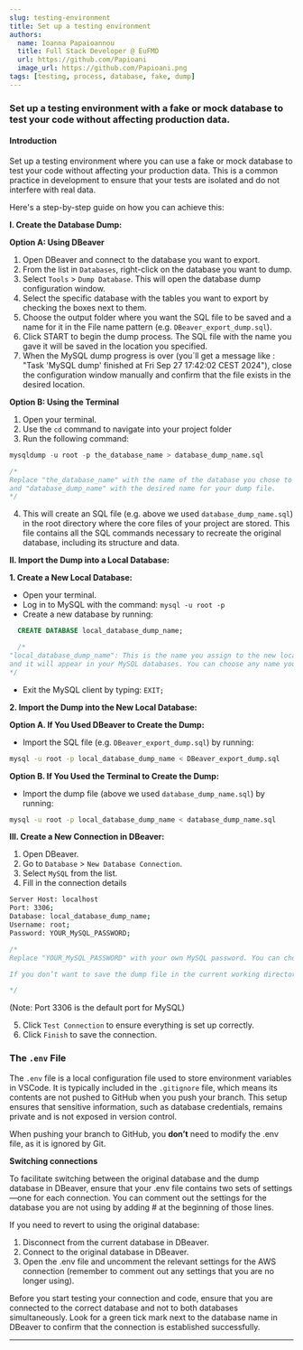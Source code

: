 ```yaml
---
slug: testing-environment
title: Set up a testing environment
authors:
  name: Ioanna Papaioannou
  title: Full Stack Developer @ EuFMD
  url: https://github.com/Papioani
  image_url: https://github.com/Papioani.png
tags: [testing, process, database, fake, dump]
---
```


### Set up a testing environment with a fake or mock database to test your code without affecting production data.

#### Introduction

Set up a testing environment where you can use a fake or mock database to test your code without affecting your production data. This is a common practice in development to ensure that your tests are isolated and do not interfere with real data.

Here's a step-by-step guide on how you can achieve this:

**I. Create the Database Dump:**

**Option A: Using DBeaver**

1.  Open DBeaver and connect to the database you want to export.
2.  From the list in `Databases`, right-click on the database you want to dump.
3.  Select `Tools` > `Dump Database`. This will open the database dump configuration window.
4.  Select the specific database with the tables you want to export by checking the boxes next to them.
5.  Choose the output folder where you want the SQL file to be saved and a name for it in the File name pattern (e.g. `DBeaver_export_dump.sql`).
6.  Click START to begin the dump process. The SQL file with the name you gave it will be saved in the location you specified.
7.  When the MySQL dump progress is over (you´ll get a message like : "Task 'MySQL dump' finished at Fri Sep 27 17:42:02 CEST 2024"), close the configuration window manually and confirm that the file exists in the desired location.

**Option B: Using the Terminal**

1.  Open your terminal.
2.  Use the `cd` command to navigate into your project folder
3.  Run the following command:

```sql
mysqldump -u root -p the_database_name > database_dump_name.sql

/*
Replace "the_database_name" with the name of the database you chose to dump,
and "database_dump_name" with the desired name for your dump file.
*/
```

4.  This will create an SQL file (e.g. above we used `database_dump_name.sql`) in the root directory where the core files of your project are stored. This file contains all the SQL commands necessary to recreate the original database, including its structure and data.

**II. Import the Dump into a Local Database:**

**1. Create a New Local Database:**

- Open your terminal.
- Log in to MySQL with the command: `mysql -u root -p`
- Create a new database by running:

```sql
  CREATE DATABASE local_database_dump_name;

  /*
"local_database_dump_name": This is the name you assign to the new local database where you will import the dump,
and it will appear in your MySQL databases. You can choose any name you prefer for this database.
*/
```

- Exit the MySQL client by typing: `EXIT;`

**2. Import the Dump into the New Local Database:**

**Option A. If You Used DBeaver to Create the Dump:**

- Import the SQL file (e.g. `DBeaver_export_dump.sql`) by running:

```bash
mysql -u root -p local_database_dump_name < DBeaver_export_dump.sql
```

**Option B. If You Used the Terminal to Create the Dump:**

- Import the dump file (above we used `database_dump_name.sql`) by running:

```bash
mysql -u root -p local_database_dump_name < database_dump_name.sql
```

**III. Create a New Connection in DBeaver:**

1.  Open DBeaver.
2.  Go to `Database` > `New Database Connection`.
3.  Select `MySQL` from the list.
4.  Fill in the connection details

```bash
Server Host: localhost
Port: 3306;
Database: local_database_dump_name;
Username: root;
Password: YOUR_MySQL_PASSWORD;
```

```js
/*
Replace "YOUR_MySQL_PASSWORD" with your own MySQL password. You can choose whether to save your password for future connections.

If you don’t want to save the dump file in the current working directory (the directory you're in when you run the command), you must provide the full path as a second parameter, like "/path/to/directory/database_dump_name.sql".

*/
```

(Note: Port 3306 is the default port for MySQL)

5. Click `Test Connection` to ensure everything is set up correctly.
6. Click `Finish` to save the connection.

### **The `.env` File**

The `.env` file is a local configuration file used to store environment variables in VSCode. It is typically included in the `.gitignore` file, which means its contents are not pushed to GitHub when you push your branch. This setup ensures that sensitive information, such as database credentials, remains private and is not exposed in version control.

When pushing your branch to GitHub, you **don’t** need to modify the .env file, as it is ignored by Git.

**Switching connections**

To facilitate switching between the original database and the dump database in DBeaver, ensure that your .env file contains two sets of settings—one for each connection. You can comment out the settings for the database you are not using by adding # at the beginning of those lines.

If you need to revert to using the original database:

1. Disconnect from the current database in DBeaver.
2. Connect to the original database in DBeaver.
3. Open the .env file and uncomment the relevant settings for the AWS connection (remember to comment out any settings that you are no longer using).

Before you start testing your connection and code, ensure that you are connected to the correct database and not to both databases simultaneously. Look for a green tick mark next to the database name in DBeaver to confirm that the connection is established successfully.

---
